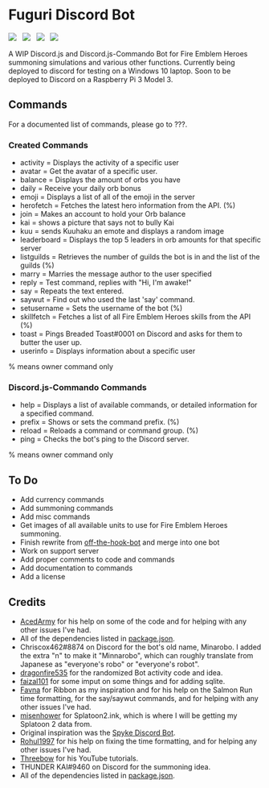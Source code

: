 # Fuguri Discord Bot

<img src="https://img.shields.io/badge/progress-20.85%25-orange.svg"> &nbsp; <img src="https://img.shields.io/badge/bot%20version-0.1.0-BC57B4.svg"> &nbsp; <img src="https://img.shields.io/badge/npm-6.0.1-1ABC9C.svg"> &nbsp; <img src="https://img.shields.io/badge/node-8.11.1-E91E63.svg">

A WIP Discord.js and Discord.js-Commando Bot for Fire Emblem Heroes summoning simulations and various other functions. Currently being deployed to discord for testing on a Windows 10 laptop. Soon to be deployed to Discord on a Raspberry Pi 3 Model 3.

## Commands
For a documented list of commands, please go to ???.

### Created Commands
* activity = Displays the activity of a specific user
* avatar = Get the avatar of a specific user.
* balance = Displays the amount of orbs you have
* daily = Receive your daily orb bonus
* emoji = Displays a list of all of the emoji in the server
* herofetch = Fetches the latest hero information from the API. (%)
* join = Makes an account to hold your Orb balance
* kai = shows a picture that says not to bully Kai
* kuu = sends Kuuhaku an emote and displays a random image
* leaderboard = Displays the top 5 leaders in orb amounts for that specific server
* listguilds = Retrieves the number of guilds the bot is in and the list of the guilds (%)
* marry = Marries the message author to the user specified
* reply = Test command, replies with "Hi, I'm awake!"
* say = Repeats the text entered.
* saywut = Find out who used the last 'say' command.
* setusername = Sets the username of the bot (%)
* skillfetch = Fetches a list of all Fire Emblem Heroes skills from the API (%)
* toast = Pings Breaded Toast#0001 on Discord and asks for them to butter the user up.
* userinfo = Displays information about a specific user

% means owner command only

### Discord.js-Commando Commands
* help = Displays a list of available commands, or detailed information for a specified command.
* prefix = Shows or sets the command prefix. (%)
* reload = Reloads a command or command group. (%)
* ping = Checks the bot's ping to the Discord server.

% means owner command only

## To Do
* Add currency commands
* Add summoning commands
* Add misc commands
* Get images of all available units to use for Fire Emblem Heroes summoning.
* Finish rewrite from [off-the-hook-bot](https://www.github.com/KunoichiZ/off-the-hook-bot) and merge into one bot
* Work on support server
* Add proper comments to code and commands
* Add documentation to commands
* Add a license

## Credits
* [AcedArmy](https://github.com/AcedArmy) for his help on some of the code and for helping with any other issues I've had.
* All of the dependencies listed in [package.json](https://github.com/KunoichiZ/fuguri-bot/blob/master/package.json).
* Chriscox462#8874 on Discord for the bot's old name, Minarobo. I added the extra "n" to make it "Minnarobo", which can roughly translate from Japanese as "everyone's robo" or "everyone's robot".
* [dragonfire535](https://github.com/dragonfire535/xiao) for the randomized Bot activity code and idea.
* [faizal101](https://github.com/faizal101) for some imput on some things and for adding sqlite.
* [Favna](https://github.com/Favna) for Ribbon as my inspiration and for his help on the Salmon Run time formatting, for the say/saywut commands, and for helping with any other issues I've had.
* [misenhower](https://github.com/misenhower/splatoon2.ink) for Splatoon2.ink, which is where I will be getting my Splatoon 2 data from.
* Original inspiration was the [Spyke Discord Bot](https://discordbots.org/bot/340354052715970563).
* [Rohul1997](http://github.com/Rohul1997) for his help on fixing the time formatting, and for helping any other issues I've had.
* [Threebow](https://www.youtube.com/channel/UC5UnYgoBRBHqGV-X-zroQWg) for his YouTube tutorials.
* THUNDER KAI#9460 on Discord for the summoning idea.
* All of the dependencies listed in [package.json](https://github.com/KunoichiZ/minnarobo-bot/blob/master/package.json).